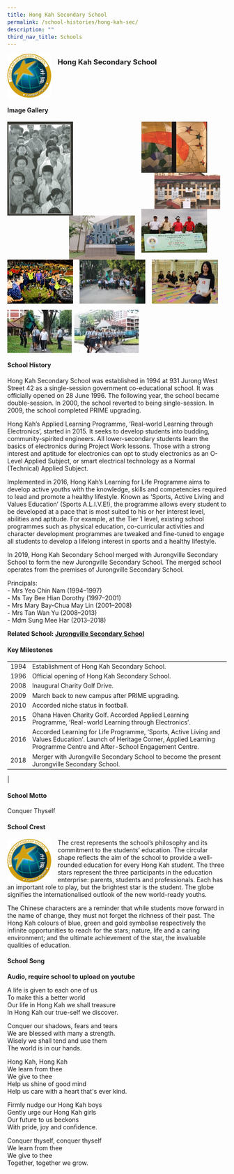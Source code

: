 ```yaml
---
title: Hong Kah Secondary School
permalink: /school-histories/hong-kah-sec/
description: ""
third_nav_title: Schools
---
```

<img src="/images/hongkahsec1.jpg" style="width:20%;margin-right:15px;" align = "left">

### **Hong Kah Secondary School**

<br clear="left">

#### **Image Gallery**

<p><a href="https://d1yxymztqoj7qn.amplifyapp.com/images/hongkahsec2.jpg">  
<img src="/images/hongkahsec2.jpg" style="width:30%;margin-right:15px;" align = "left">
</a></p>

<p><a href="https://d1yxymztqoj7qn.amplifyapp.com/images/hongkahsec4.jpg">  
<img src="/images/hongkahsec4.jpg" style="width:30%;margin-right:45px;" align = "right">
</a></p>

<p><a href="https://d1yxymztqoj7qn.amplifyapp.com/images/hongkahsec3.jpg">  
<img src="/images/hongkahsec3.jpg" style="width:30%;margin-right:15px;" align = "right">
</a></p>

<p><a href="https://d1yxymztqoj7qn.amplifyapp.com/images/hongkahsec6.jpg">  
<img src="/images/hongkahsec6.jpg" style="width:30%;margin-right:45px;" align = "right">
</a></p>

<p><a href="https://d1yxymztqoj7qn.amplifyapp.com/images/hongkahsec5.jpg">  
<img src="/images/hongkahsec5.jpg" style="width:30%;margin-right:15px;" align = "right">
</a></p>

<br clear="left">

<p><a href="https://d1yxymztqoj7qn.amplifyapp.com/images/hongkahsec7.jpg">  
<img src="/images/hongkahsec7.jpg" style="width:30%;margin-right:15px;" align = "left">
</a></p>

<p><a href="https://d1yxymztqoj7qn.amplifyapp.com/images/hongkahsec8.jpg">  
<img src="/images/hongkahsec8.jpg" style="width:30%;margin-right:15px;" align = "left">
</a></p>

<p><a href="https://d1yxymztqoj7qn.amplifyapp.com/images/hongkahsec9.jpg">  
<img src="/images/hongkahsec9.jpg" style="width:30%;margin-right:15px;" align = "left">
</a></p>

<br clear="left">

<p><a href="https://d1yxymztqoj7qn.amplifyapp.com/images/hongkahsec10.jpg">  
<img src="/images/hongkahsec10.jpg" style="width:60%;margin-right:15px;" align = "left">
</a></p>

<br clear="left">

#### **School History**
Hong Kah Secondary School was established in 1994 at 931 Jurong West Street 42 as a single-session government co-educational school. It was officially opened on 28 June 1996. The following year, the school became double-session. In 2000, the school reverted to being single-session. In 2009, the school completed PRIME upgrading.

Hong Kah’s Applied Learning Programme, ‘Real-world Learning through Electronics’, started in 2015. It seeks to develop students into budding, community-spirited engineers. All lower-secondary students learn the basics of electronics during Project Work lessons. Those with a strong interest and aptitude for electronics can opt to study electronics as an O-Level Applied Subject, or smart electrical technology as a Normal (Technical) Applied Subject.

Implemented in 2016, Hong Kah’s Learning for Life Programme aims to develop active youths with the knowledge, skills and competencies required to lead and promote a healthy lifestyle. Known as ‘Sports, Active Living and Values Education’ (Sports A.L.I.V.E!), the programme allows every student to be developed at a pace that is most suited to his or her interest level, abilities and aptitude. For example, at the Tier 1 level, existing school programmes such as physical education, co-curricular activities and character development programmes are tweaked and fine-tuned to engage all students to develop a lifelong interest in sports and a healthy lifestyle.

In 2019, Hong Kah Secondary School merged with Jurongville Secondary School to form the new Jurongville Secondary School. The merged school operates from the premises of Jurongville Secondary School.

Principals:<br>
\- Mrs Yeo Chin Nam (1994–1997)<br>
\- Ms Tay Bee Hian Dorothy (1997–2001)<br>
\- Mrs Mary Bay-Chua May Lin (2001–2008)<br>
\- Mrs Tan Wan Yu (2008–2013)<br>
\- Mdm Sung Mee Har (2013–2018)

**Related School: [Jurongville Secondary School](https://d1yxymztqoj7qn.amplifyapp.com/school-histories/jurongville-sec/)**

#### **Key Milestones**

|  |  |
|:---:|---|
| 1994 | Establishment of Hong Kah Secondary School. |
| 1996 | Official opening of Hong Kah Secondary School. |
| 2008 | Inaugural Charity Golf Drive. |
| 2009 | March back to new campus after PRIME upgrading. |
| 2010 | Accorded niche status in football. |
| 2015 | Ohana Haven Charity Golf. Accorded Applied Learning Programme, ‘Real-world Learning through Electronics’. |
| 2016 | Accorded Learning for Life Programme, ‘Sports, Active Living and Values Education’. Launch of Heritage Corner, Applied Learning Programme Centre and After-School Engagement Centre. |
| 2018 | Merger with Jurongville Secondary School to become the present Jurongville Secondary School. |
|

#### **School Motto**
Conquer Thyself

#### **School Crest**
<img src="/images/hongkahsec1.jpg" style="width:20%;margin-right:15px;" align = "left">

The crest represents the school’s philosophy and its commitment to the students’ education. The circular shape reflects the aim of the school to provide a well-rounded education for every Hong Kah student. The three stars represent the three participants in the education enterprise: parents, students and professionals. Each has an important role to play, but the brightest star is the student. The globe signifies the internationalised outlook of the new world-ready youths.

The Chinese characters are a reminder that while students move forward in the name of change, they must not forget the richness of their past. The Hong Kah colours of blue, green and gold symbolise respectively the infinite opportunities to reach for the stars; nature, life and a caring environment; and the ultimate achievement of the star, the invaluable qualities of education.

#### **School Song**
**Audio, require school to upload on youtube**

A life is given to each one of us<br>
To make this a better world<br>
Our life in Hong Kah we shall treasure<br>
In Hong Kah our true-self we discover. 

Conquer our shadows, fears and tears<br>
We are blessed with many a strength. <br>
Wisely we shall tend and use them<br>
The world is in our hands.

Hong Kah, Hong Kah<br>
We learn from thee<br>
We give to thee<br>
Help us shine of good mind<br>
Help us care with a heart that's ever kind. 

Firmly nudge our Hong Kah boys<br>
Gently urge our Hong Kah girls<br>
Our future to us beckons<br>
With pride, joy and confidence.

Conquer thyself, conquer thyself<br>
We learn from thee<br>
We give to thee<br>
Together, together we grow.
